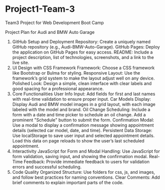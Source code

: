# Project1-Team-3
Team3 Project for Web Development Boot Camp 

Project Plan for Audi and BMW Auto Garage
1. GitHub Setup and Deployment
Repository: Create a uniquely named GitHub repository (e.g., Audi-BMW-Auto-Garage).
GitHub Pages: Deploy the application on GitHub Pages for easy access.
README: Include a project description, list of technologies, screenshots, and a link to the live site.
2. UI Design with CSS Framework
Framework: Choose a CSS framework like Bootstrap or Bulma for styling.
Responsive Layout: Use the framework’s grid system to make the layout adjust well on any device.
Polished Look: Design a simple, clean interface with clear labels and good spacing for a professional appearance.
3. Core Functionalities
User Info Input:
Add fields for first and last names with real-time validation to ensure proper input.
Car Models Display:
Display Audi and BMW model images in a grid layout, with each image labeled with the model and brand.
Oil Change Scheduling:
Include a form with a date and time picker to schedule an oil change.
Add a prominent "Schedule" button to submit the form.
Confirmation Modal:
Use a modal to display a confirmation message showing appointment details (selected car model, date, and time).
Persistent Data Storage:
Use localStorage to save user input and selected appointment details.
Load this data on page reloads to show the user’s last scheduled appointment.
4. Interactivity
JavaScript for Form and Modal Handling: Use JavaScript for form validation, saving input, and showing the confirmation modal.
Real-Time Feedback: Provide immediate feedback to users for validation errors and successful scheduling.
5. Code Quality
Organized Structure: Use folders for css, js, and images, and follow best practices for naming conventions.
Clear Comments: Add brief comments to explain important parts of the code.
